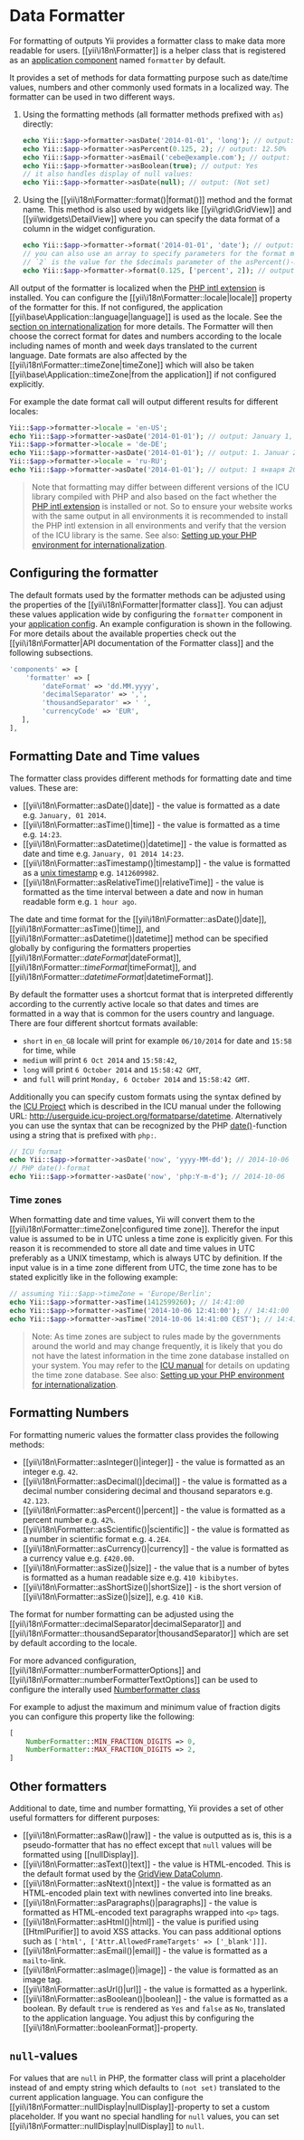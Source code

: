 Data Formatter
==============

For formatting of outputs Yii provides a formatter class to make data more readable for users.
[[yii\i18n\Formatter]] is a helper class that is registered as an [application component](structure-application-components.md) named `formatter` by default.

It provides a set of methods for data formatting purpose such as date/time values, numbers and other commonly used formats in a localized way.
The formatter can be used in two different ways.

1. Using the formatting methods (all formatter methods prefixed with `as`) directly:

   ```php
   echo Yii::$app->formatter->asDate('2014-01-01', 'long'); // output: January 1, 2014
   echo Yii::$app->formatter->asPercent(0.125, 2); // output: 12.50%
   echo Yii::$app->formatter->asEmail('cebe@example.com'); // output: <a href="mailto:cebe@example.com">cebe@example.com</a>
   echo Yii::$app->formatter->asBoolean(true); // output: Yes
   // it also handles display of null values:
   echo Yii::$app->formatter->asDate(null); // output: (Not set)
   ```

2. Using the [[yii\i18n\Formatter::format()|format()]] method and the format name.
   This method is also used by widgets like [[yii\grid\GridView]] and [[yii\widgets\DetailView]] where you can specify
   the data format of a column in the widget configuration.

   ```php
   echo Yii::$app->formatter->format('2014-01-01', 'date'); // output: January 1, 2014
   // you can also use an array to specify parameters for the format method:
   // `2` is the value for the $decimals parameter of the asPercent()-method.
   echo Yii::$app->formatter->format(0.125, ['percent', 2]); // output: 12.50%
   ```

All output of the formatter is localized when the [PHP intl extension](http://php.net/manual/en/book.intl.php) is installed.
You can configure the [[yii\i18n\Formatter::locale|locale]] property of the formatter for this. If not configured, the
application [[yii\base\Application::language|language]] is used as the locale. See the [section on internationalization](tutorial-i18n.md) for more details.
The Formatter will then choose the correct format for dates and numbers according to the locale including names of month and
week days translated to the current language. Date formats are also affected by the [[yii\i18n\Formatter::timeZone|timeZone]]
which will also be taken [[yii\base\Application::timeZone|from the application]] if not configured explicitly.

For example the date format call will output different results for different locales:

```php
Yii::$app->formatter->locale = 'en-US';
echo Yii::$app->formatter->asDate('2014-01-01'); // output: January 1, 2014
Yii::$app->formatter->locale = 'de-DE';
echo Yii::$app->formatter->asDate('2014-01-01'); // output: 1. Januar 2014
Yii::$app->formatter->locale = 'ru-RU';
echo Yii::$app->formatter->asDate('2014-01-01'); // output: 1 января 2014 г.
```

> Note that formatting may differ between different versions of the ICU library compiled with PHP and also based on the fact whether the
> [PHP intl extension](http://php.net/manual/en/book.intl.php) is installed or not. So to ensure your website works with the same output
> in all environments it is recommended to install the PHP intl extension in all environments and verify that the version of the ICU library
> is the same. See also: [Setting up your PHP environment for internationalization](tutorial-i18n.md#setup-environment).


Configuring the formatter <a name="configuring-format"></a>
-------------------------

The default formats used by the formatter methods can be adjusted using the properties of the [[yii\i18n\Formatter|formatter class]].
You can adjust these values application wide by configuring the `formatter` component in your [application config](concept-configurations.md#application-configurations).
An example configuration is shown in the following.
For more details about the available properties check out the [[yii\i18n\Formatter|API documentation of the Formatter class]] and the following subsections.

```php
'components' => [
    'formatter' => [
        'dateFormat' => 'dd.MM.yyyy',
        'decimalSeparator' => ',',
        'thousandSeparator' => ' ',
        'currencyCode' => 'EUR',
   ],
],
```

Formatting Date and Time values <a name="date-and-time"></a>
-------------------------------

The formatter class provides different methods for formatting date and time values. These are:

- [[yii\i18n\Formatter::asDate()|date]] - the value is formatted as a date e.g. `January, 01 2014`.
- [[yii\i18n\Formatter::asTime()|time]] - the value is formatted as a time e.g. `14:23`.
- [[yii\i18n\Formatter::asDatetime()|datetime]] - the value is formatted as date and time e.g. `January, 01 2014 14:23`.
- [[yii\i18n\Formatter::asTimestamp()|timestamp]] - the value is formatted as a [unix timestamp](http://en.wikipedia.org/wiki/Unix_time) e.g. `1412609982`.
- [[yii\i18n\Formatter::asRelativeTime()|relativeTime]] - the value is formatted as the time interval between a date
  and now in human readable form e.g. `1 hour ago`.

The date and time format for the [[yii\i18n\Formatter::asDate()|date]], [[yii\i18n\Formatter::asTime()|time]], and
[[yii\i18n\Formatter::asDatetime()|datetime]] method can be specified globally by configuring the formatters
properties [[yii\i18n\Formatter::$dateFormat|$dateFormat]], [[yii\i18n\Formatter::$timeFormat|$timeFormat]], and
[[yii\i18n\Formatter::$datetimeFormat|$datetimeFormat]].

By default the formatter uses a shortcut format that is interpreted differently according to the currently active locale
so that dates and times are formatted in a way that is common for the users country and language.
There are four different shortcut formats available:

- `short` in `en_GB` locale will print for example `06/10/2014` for date and `15:58` for time, while
- `medium` will print `6 Oct 2014` and `15:58:42`,
- `long` will print `6 October 2014` and `15:58:42 GMT`,
- and `full` will print `Monday, 6 October 2014` and `15:58:42 GMT`.

Additionally you can specify custom formats using the syntax defined by the
[ICU Project](http://site.icu-project.org/) which is described in the ICU manual under the following URL:
<http://userguide.icu-project.org/formatparse/datetime>. Alternatively you can use the syntax that can be recognized by the
PHP [date()](http://php.net/manual/de/function.date.php)-function using a string that is prefixed with `php:`.

```php
// ICU format
echo Yii::$app->formatter->asDate('now', 'yyyy-MM-dd'); // 2014-10-06
// PHP date()-format
echo Yii::$app->formatter->asDate('now', 'php:Y-m-d'); // 2014-10-06
```

### Time zones <a name="time-zones"></a>

When formatting date and time values, Yii will convert them to the [[yii\i18n\Formatter::timeZone|configured time zone]].
Therefor the input value is assumed to be in UTC unless a time zone is explicitly given. For this reason
it is recommended to store all date and time values in UTC preferably as a UNIX timestamp, which is always UTC by definition.
If the input value is in a time zone different from UTC, the time zone has to be stated explicitly like in the following example:

```php
// assuming Yii::$app->timeZone = 'Europe/Berlin';
echo Yii::$app->formatter->asTime(1412599260); // 14:41:00
echo Yii::$app->formatter->asTime('2014-10-06 12:41:00'); // 14:41:00
echo Yii::$app->formatter->asTime('2014-10-06 14:41:00 CEST'); // 14:41:00
```

> Note: As time zones are subject to rules made by the governments around the world and may change frequently, it is
> likely that you do not have the latest information in the time zone database installed on your system.
> You may refer to the [ICU manual](http://userguide.icu-project.org/datetime/timezone#TOC-Updating-the-Time-Zone-Data)
> for details on updating the time zone database.
> See also: [Setting up your PHP environment for internationalization](tutorial-i18n.md#setup-environment).


Formatting Numbers <a name="numbers"></a>
------------------

For formatting numeric values the formatter class provides the following methods:

- [[yii\i18n\Formatter::asInteger()|integer]] - the value is formatted as an integer e.g. `42`.
- [[yii\i18n\Formatter::asDecimal()|decimal]] - the value is formatted as a decimal number considering decimal and thousand separators e.g. `42.123`.
- [[yii\i18n\Formatter::asPercent()|percent]] - the value is formatted as a percent number e.g. `42%`.
- [[yii\i18n\Formatter::asScientific()|scientific]] - the value is formatted as a number in scientific format e.g. `4.2E4`.
- [[yii\i18n\Formatter::asCurrency()|currency]] - the value is formatted as a currency value e.g. `£420.00`.
- [[yii\i18n\Formatter::asSize()|size]] - the value that is a number of bytes is formatted as a human readable size e.g. `410 kibibytes`.
- [[yii\i18n\Formatter::asShortSize()|shortSize]] - is the short version of [[yii\i18n\Formatter::asSize()|size]], e.g. `410 KiB`.

The format for number formatting can be adjusted using the [[yii\i18n\Formatter::decimalSeparator|decimalSeparator]] and
[[yii\i18n\Formatter::thousandSeparator|thousandSeparator]] which are set by default according to the locale.

For more advanced configuration, [[yii\i18n\Formatter::numberFormatterOptions]] and [[yii\i18n\Formatter::numberFormatterTextOptions]]
can be used to configure the interally used [Numberformatter class](http://php.net/manual/en/class.numberformatter.php)

For example to adjust the maximum and minimum value of fraction digits you can configure this property like the following:

```php
[
    NumberFormatter::MIN_FRACTION_DIGITS => 0,
    NumberFormatter::MAX_FRACTION_DIGITS => 2,
]
```

Other formatters  <a name="other"></a>
----------------

Additional to date, time and number formatting, Yii provides a set of other useful formatters for different purposes:

- [[yii\i18n\Formatter::asRaw()|raw]] - the value is outputted as is, this is a pseudo-formatter that has no effect except that
  `null` values will be formatted using [[nullDisplay]].
- [[yii\i18n\Formatter::asText()|text]] - the value is HTML-encoded.
  This is the default format used by the [GridView DataColumn](output-data-widgets.md#data-column).
- [[yii\i18n\Formatter::asNtext()|ntext]] - the value is formatted as an HTML-encoded plain text with newlines converted
  into line breaks.
- [[yii\i18n\Formatter::asParagraphs()|paragraphs]] - the value is formatted as HTML-encoded text paragraphs wrapped
  into `<p>` tags.
- [[yii\i18n\Formatter::asHtml()|html]] - the value is purified using [[HtmlPurifier]] to avoid XSS attacks. You can
  pass additional options such as `['html', ['Attr.AllowedFrameTargets' => ['_blank']]]`.
- [[yii\i18n\Formatter::asEmail()|email]] - the value is formatted as a `mailto`-link.
- [[yii\i18n\Formatter::asImage()|image]] - the value is formatted as an image tag.
- [[yii\i18n\Formatter::asUrl()|url]] - the value is formatted as a hyperlink.
- [[yii\i18n\Formatter::asBoolean()|boolean]] - the value is formatted as a boolean. By default `true` is rendered
  as `Yes` and `false` as `No`, translated to the application language. You adjust this by configuring
  the [[yii\i18n\Formatter::booleanFormat]]-property.

`null`-values <a name="null-values"></a>
-------------

For values that are `null` in PHP, the formatter class will print a placeholder instead of and empty string which
defaults to `(not set)` translated to the current application language. You can configure the
[[yii\i18n\Formatter::nullDisplay|nullDisplay]]-property to set a custom placeholder.
If you want no special handling for `null` values, you can set [[yii\i18n\Formatter::nullDisplay|nullDisplay]] to `null`.
